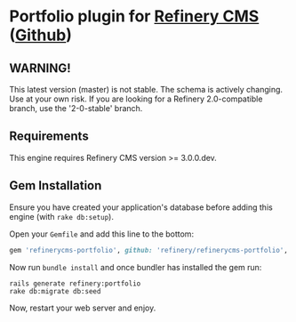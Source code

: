 # Portfolio plugin for [Refinery CMS](http://www.refinerycms.com) ([Github](http://github.com/refinery/refinerycms))

## WARNING!

This latest version (master) is not stable. The schema is actively changing. Use at your own risk.
If you are looking for a Refinery 2.0-compatible branch, use the '2-0-stable' branch.

## Requirements

This engine requires Refinery CMS version >= 3.0.0.dev.

## Gem Installation

Ensure you have created your application's database before adding this engine (with `rake db:setup`).

Open your `Gemfile` and add this line to the bottom:

```ruby
gem 'refinerycms-portfolio', github: 'refinery/refinerycms-portfolio', branch: 'master'
```

Now run `bundle install` and once bundler has installed the gem run:

    rails generate refinery:portfolio
    rake db:migrate db:seed

Now, restart your web server and enjoy.
